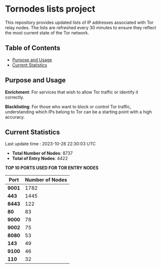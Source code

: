 # Tornodes lists project

This repository provides updated lists of IP addresses associated with Tor relay nodes. The lists are refreshed every 30 minutes to ensure they reflect the most current state of the Tor network.

## Table of Contents

- [Purpose and Usage](#purpose-and-usage)
- [Current Statistics](#current-statistics)


## Purpose and Usage

**Enrichment**: For services that wish to allow Tor traffic or identify it correctly.

**Blacklisting**: For those who want to block or control Tor traffic, understanding which IPs belong to Tor can be a starting point with a high accuracy.

## Current Statistics

Last update time : 2023-10-28 22:30:03 UTC

- **Total Number of Nodes**: 8737
- **Total of Entry Nodes**: 4422

**TOP 10 PORTS USED FOR TOR ENTRY NODES**

| **Port** | **Number of Nodes** |
|------|-----------------|
| **9001**   | 1782  |
| **443**   | 1445  |
| **8443**   | 122  |
| **80**   | 83  |
| **9000**   | 78  |
| **9002**   | 75  |
| **8080**   | 53  |
| **143**   | 49  |
| **9100**   | 46  |
| **110**   | 32  |

